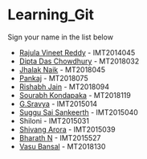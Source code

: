 # Learning_Git

Sign your name in the list below

- [Rajula Vineet Reddy](http://github.com/rajula96reddy/) - IMT2014045
- [Dipta Das Chowdhury](https://github.com/diptaddc/) - MT2018032
- [Jhalak Naik](https://github.com/JhalakNaik/) - MT2018045
- [Pankaj](http://github.com/panki989/) - MT2018075
- [Rishabh Jain](http://github.com/alchemaniac) - MT2018094
- [Sourabh Kondapaka](https://github.com/diningPhilosopher64) - MT2018119
- [G.Sravya](https://github.com/gangishettysravya/) - IMT2015014
- [Suggu Sai Sankeerth](https://github.com/SugguSaiSankeerth) - IMT2015040
- Shiloni - IMT2015031
- [Shivang Arora](http://github.com/arorashivang97/) - IMT2015039
- [Bharath N](http://github.com/bharathgane/) - IMT2015527
- [Vasu Bansal](http://github.com/progvasu/) - MT2018130